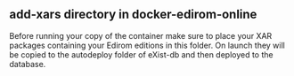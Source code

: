 ## add-xars directory in docker-edirom-online

Before running your copy of the container make sure to place your XAR packages containing your Edirom editions in this folder. On launch they will be copied to the autodeploy folder of eXist-db and then deployed to the database.
